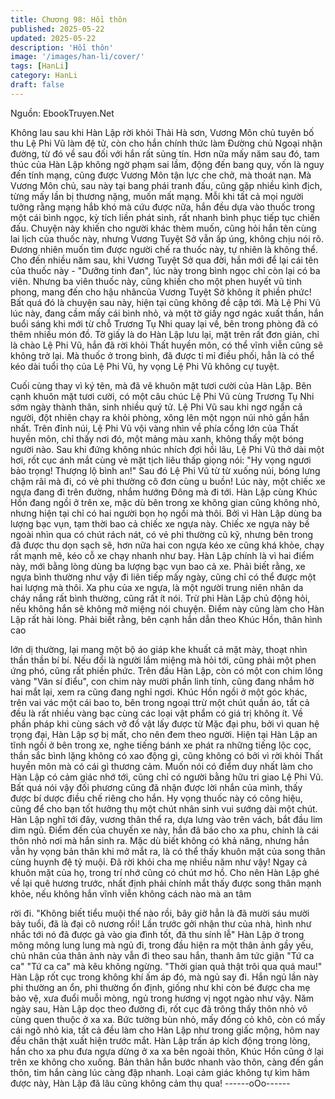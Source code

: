 ```yaml
---
title: Chương 98: Hồi thôn
published: 2025-05-22
updated: 2025-05-22
description: 'Hồi thôn'
image: '/images/han-li/cover/'
tags: [HanLi]
category: HanLi
draft: false
---
```


Nguồn: EbookTruyen.Net

Không lau sau khi Hàn Lập rời khỏi Thải Hà sơn, Vương Môn chủ
tuyên bố thu Lệ Phi Vũ làm đệ tử, còn cho hắn chính thức làm
Đường chủ Ngoại nhận đường, từ đó về sau đối với hắn rất sủng
tín. Hơn nữa mấy năm sau đó, tam thúc của Hàn Lập không ngờ
phạm sai lầm, động đến bang quy, vốn là nguy đến tính mạng,
cũng được Vương Môn tận lực che chở, mà thoát nạn.
Mà Vương Môn chủ, sau này tại bang phái tranh đấu, cũng gặp
nhiều kình địch, từng mấy lần bị thương nặng, muốn mất mạng.
Mỗi khi tất cả mọi người tưởng rằng mạng hắb khó mà cứu được
nữa, hắn đều dựa vào thuốc trong một cái bình ngọc, kỳ tích liền
phát sinh, rất nhanh bình phục tiếp tục chiến đấu. Chuyện này
khiến cho người khác thèm muốn, cũng hỏi hắn tên cùng lai lịch
của thuốc này, nhưng Vương Tuyệt Sở vẫn ấp úng, không chịu
nói rõ. Đương nhiên muốn tìm được người chế ra thuốc này, tự
nhiên là không thể.
Cho đến nhiều năm sau, khi Vương Tuyệt Sở qua đời, hắn mới
để lại cái tên của thuốc này - "Dưỡng tinh đan", lúc này trong bình
ngọc chỉ còn lại có ba viên. Nhưng ba viên thuốc này, cũng khiến
cho một phen huyết vũ tinh phong, mang đến cho hậu nhâncủa
Vương Tuyệt Sở không ít phiền phức! Bất quá đó là chuyện sau
này, hiện tại cũng không đề cập tới.
Mà Lệ Phi Vũ lúc này, đang cầm mấy cái bình nhỏ, và một tờ giấy
ngơ ngác xuất thần, hắn buổi sáng khi mới từ chỗ Trương Tụ Nhi
quay lại về, bên trong phòng đã có thêm nhiều món đồ.
Tờ giấy là do Hàn Lập lưu lại, mặt trên rất đơn giản, chỉ là chào
Lệ Phi Vũ, hắn đã rời khỏi Thất huyền môn, có thể vĩnh viễn cũng
sẽ không trở lại. Mà thuốc ở trong bình, đã được tỉ mỉ điều phối,
hẳn là có thể kéo dài tuổi thọ của Lệ Phi Vũ, hy vọng Lệ Phi Vũ
không cự tuyệt.

Cuối cùng thay vì ký tên, mà đã vẽ khuôn mặt tươi cười của Hàn
Lập. Bên cạnh khuôn mặt tươi cười, có một câu chúc Lệ Phi Vũ
cùng Trương Tụ Nhi sớm ngày thành thân, sinh nhiều quý tử.
Lệ Phi Vũ sau khi ngơ ngẩn cả người, đột nhiên chạy ra khỏi
phòng, xông lên một ngọn núi nhỏ gần hắn nhất.
Trên đỉnh núi, Lệ Phi Vũ vội vàng nhìn về phía cổng lớn của Thất
huyền môn, chỉ thấy nơi đó, một mảng màu xanh, không thấy một
bóng người nào. Sau khi đứng không nhúc nhích đợi hồi lâu, Lệ
Phi Vũ thở dài một hơi, rốt cục ánh mắt cùng vẻ mặt tịch liêu thấp
giọng nói: "Hy vọng ngươi bảo trọng! Thượng lộ bình an!"
Sau đó Lệ Phi Vũ từ từ xuống núi, bóng lưng chậm rãi mà đi, có
vẻ phi thường cô đơn cùng u buồn!
Lúc này, một chiếc xe ngựa đang đi trên đường, nhắm hướng
Đông mà đi tới.
Hàn Lập cùng Khúc Hồn đang ngồi ở trên xe, mặc dù bên trong
xe không gian cũng không nhỏ, nhưng hiện tại chỉ có hai người
bọn họ ngồi mà thôi. Bởi vì Hàn Lập dùng ba lượng bạc vụn, tạm
thời bao cả chiếc xe ngựa này.
Chiếc xe ngựa này bề ngoài nhìn qua có chút rách nát, có vẻ phi
thường cũ kỹ, nhưng bên trong đã được thu dọn sạch sẽ, hơn
nữa hai con ngựa kéo xe cũng khá khỏe, chạy rất mạnh mẽ, kéo
cỗ xe chạy nhanh như bay.
Hàn Lập chính là vì hai điểm này, mới bằng lòng dùng ba lượng
bạc vụn bao cả xe. Phải biết rằng, xe ngựa bình thường như vậy
đi liên tiếp mấy ngày, cũng chỉ có thể được một hai lượng mà thôi.
Xa phu của xe ngựa, là một người trung niên nhân da cháy nắng
rất bình thường, cũng rất ít nói. Trừ phi Hàn Lập chủ động hỏi,
nếu không hắn sẽ không mở miệng nói chuyện. Điểm này cũng
làm cho Hàn Lập rất hài lòng.
Phải biết rằng, bên cạnh hắn dẫn theo Khúc Hồn, thân hình cao

lớn dị thường, lại mang một bộ áo giáp khe khuất cả mặt mày,
thoạt nhìn thần thần bí bí. Nếu đổi là người lắm miệng mà hỏi tới,
cũng phải một phen ứng phó, cũng rất phiền phức.
Trên đầu Hàn Lập, còn có một con chim lông vàng "Vân sí điểu",
con chim này mười phần linh tính, cũng đang nhắm hờ hai mắt
lại, xem ra cũng đang nghỉ ngơi.
Khúc Hồn ngồi ở một góc khác, trên vai vác một cái bao to, bên
trong ngoại ttrừ một chút quần áo, tất cả đều là rất nhiều vàng bạc
cùng các loại vật phẩm có giá trị không ít.
Về phần pháp khi cùng sách vở đồ vật lấy được từ Mặc đại phu,
bởi vì quan hệ trọng đại, Hàn Lập sợ bị mất, cho nên đem theo
người.
Hiện tại Hàn Lập an tĩnh ngồi ở bên trong xe, nghe tiếng bánh xe
phát ra những tiếng lộc cọc, thần sắc bình lặng không có xao
động gì, cũng không có bởi vì rời khỏi Thất huyền môn mà có cái
gì thương cảm.
Muốn nói có điểm duy nhất làm cho Hàn Lập có cảm giác nhớ tới,
cũng chỉ có người bằng hữu tri giao Lệ Phi Vũ. Bất quá nói vậy
đối phương cũng đã nhận được lời nhắn của mình, thấy được bí
dược điều chế riêng cho hắn. Hy vọng thuốc này có công hiệu,
cũng để cho bạn tốt hưởng thụ một chút nhân sinh vui sướng dài
một chút.
Hàn Lập nghĩ tới đây, vương thân thể ra, dựa lưng vào trên vách,
bắt đầu lim dim ngủ. Điểm đến của chuyến xe này, hắn đã báo
cho xa phu, chính là cái thôn nhỏ nơi mà hắn sinh ra.
Mặc dù biết không có khả năng, nhưng hắn vẫn hy vọng bản thân
khi mở mắt ra, là có thể thấy khuôn mặt của song thân cùng
huynh đệ tỷ muội.
Đã rời khỏi cha mẹ nhiều năm như vậy! Ngay cả khuôn mặt của
họ, trong trí nhớ cũng có chút mơ hồ. Cho nên Hàn Lập ghé về lại
quê hương trước, nhất định phải chính mắt thấy được song thân
mạnh khỏe, nếu không hắn vĩnh viễn không cách nào mà an tâm

rời đi.
"Không biết tiểu muội thế nào rồi, bây giờ hẳn là đã mười sáu
mười bảy tuổi, đã là đại cô nương rồi! Lần trước gởi nhận thư của
nhà, hình như nhắc tới nó đã được gả vào gia đình tốt, đã thu sính
lễ" Hàn Lập ở trong mông mông lung lung mà ngủ đi, trong đầu
hiện ra một thân ảnh gầy yếu, chủ nhân của thân ảnh này vẫn đi
theo sau hắn, thanh âm tức giận "Tứ ca ca" "Tứ ca ca" mà kêu
không ngừng.
"Thời gian quả thật trôi qua quá mau!"
Hàn Lập rốt cục trong không khí ấm áp đó, mà ngủ say đi. Hắn
ngủ lần này phi thường an ổn, phi thường ổn định, giống như khi
còn bé được cha mẹ bảo vệ, xưa đuổi muỗi mòng, ngủ trong
hương vị ngọt ngào như vậy.
Năm ngày sau, Hàn Lập dọc theo đường đi, rốt cục đã trông thấy
thôn nhỏ vô cùng quen thuộc ở xa xa.
Bức tường bùn nhỏ, mấy đống cỏ khô, còn có mấy cái ngõ nhỏ
kia, tất cả đều làm cho Hàn Lập như trong giấc mộng, hôm nay
đều chân thật xuất hiện trước mắt.
Hàn Lập trấn áp kích động trong lòng, hắn cho xa phu đưa ngựa
dừng ở xa xa bên ngoài thôn, Khúc Hồn cũng ở lại trên xe không
cho xuống. Bản thân hắn bước nhanh vào thôn, càng đến gần
thôn, tim hắn càng lúc càng đập nhanh.
Loại cảm giác không tự kìm hãm được này, Hàn Lập đã lâu cũng
không cảm thụ qua!
------oOo------
